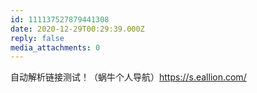 ```yaml
---
id: 111137527879441308
date: 2020-12-29T00:29:39.000Z
reply: false
media_attachments: 0
---
```


自动解析链接测试！（蜗牛个人导航）https://s.eallion.com/ 

